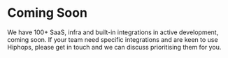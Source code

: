 # Coming Soon

We have 100+ SaaS, infra and built-in integrations in active development, coming soon.
If your team need specific integrations and are keen to use Hiphops, please get in touch and we can discuss prioritising them for you.
